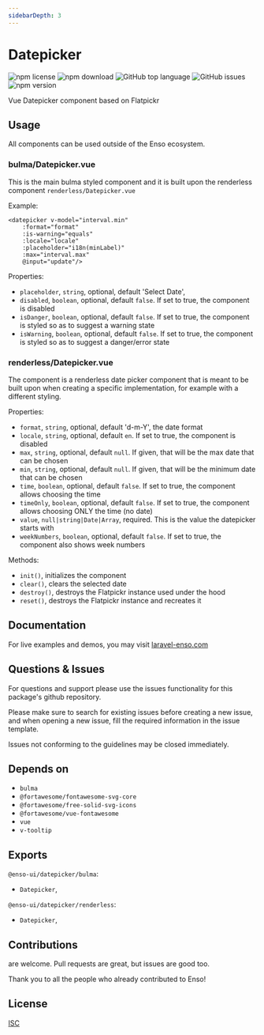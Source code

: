 ```yaml
---
sidebarDepth: 3
---
```


# Datepicker

![npm license](https://img.shields.io/npm/l/@enso-ui/datepicker.svg) 
![npm download](https://img.shields.io/npm/dm/@enso-ui/datepicker.svg) 
![GitHub top language](https://img.shields.io/github/languages/top/enso-ui/datepicker.svg) 
![GitHub issues](https://img.shields.io/github/issues/enso-ui/datepicker.svg) 
![npm version](https://img.shields.io/npm/v/@enso-ui/datepicker.svg) 

Vue Datepicker component based on Flatpickr

## Usage
All components can be used outside of the Enso ecosystem.

### bulma/Datepicker.vue
This is the main bulma styled component and it is built upon the renderless
component `renderless/Datepicker.vue`

Example:
```vuejs
<datepicker v-model="interval.min"
    :format="format"
    :is-warning="equals"
    :locale="locale"
    :placeholder="i18n(minLabel)"
    :max="interval.max"
    @input="update"/>
```

Properties:
- `placeholder`, `string`, optional, default 'Select Date',
- `disabled`, `boolean`, optional, default `false`. If set to true, the component is disabled 
- `isDanger`, `boolean`, optional, default `false`. If set to true, the component is styled so as to suggest a warning state 
- `isWarning`, `boolean`, optional, default `false`. If set to true, the component is styled so as to suggest a danger/error state

### renderless/Datepicker.vue
The component is a renderless date picker component that is meant to be built upon when creating
a specific implementation, for example with a different styling.

Properties:
- `format`, `string`, optional, default 'd-m-Y', the date format
- `locale`, `string`, optional, default `en`. If set to true, the component is disabled 
- `max`, `string`, optional, default `null`. If given, 
that will be the max date that can be chosen 
- `min`, `string`, optional, default `null`. If given, 
that will be the minimum date that can be chosen  
- `time`, `boolean`, optional, default `false`. If set to true, 
the component allows choosing the time
- `timeOnly`, `boolean`, optional, default `false`. If set to true, 
the component allows choosing ONLY the time (no date)
- `value`, `null|string|Date|Array`, required. This is the value the datepicker starts with
- `weekNumbers`, `boolean`, optional, default `false`. If set to true, 
the component also shows week numbers

Methods:
- `init()`, initializes the component
- `clear()`, clears the selected date
- `destroy()`, destroys the Flatpickr instance used under the hood
- `reset()`, destroys the Flatpickr instance and recreates it

## Documentation

For live examples and demos, you may visit [laravel-enso.com](https://www.laravel-enso.com)

## Questions & Issues

For questions and support please use the issues functionality
for this package's github repository.

Please make sure to search for existing issues before creating a new issue,
and when opening a new issue, fill the required information in the issue template.

Issues not conforming to the guidelines may be closed immediately.

## Depends on

- `bulma`
- `@fortawesome/fontawesome-svg-core`
- `@fortawesome/free-solid-svg-icons`
- `@fortawesome/vue-fontawesome`
- `vue`
- `v-tooltip`

## Exports

`@enso-ui/datepicker/bulma`:
- `Datepicker`,

`@enso-ui/datepicker/renderless`:
- `Datepicker`,

## Contributions

are welcome. Pull requests are great, but issues are good too.

Thank you to all the people who already contributed to Enso!

## License

[ISC](https://opensource.org/licenses/ISC)
